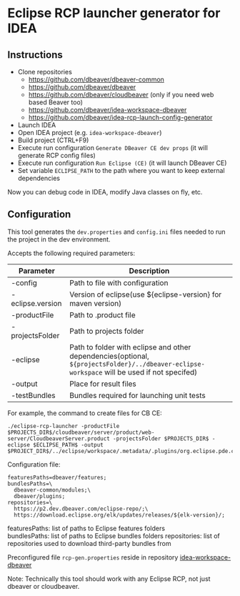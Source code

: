 # Eclipse RCP launcher generator for IDEA

## Instructions
- Clone repositories
  - https://github.com/dbeaver/dbeaver-common
  - https://github.com/dbeaver/dbeaver
  - https://github.com/dbeaver/cloudbeaver (only if you need web based Beaver too)
  - https://github.com/dbeaver/idea-workspace-dbeaver
  - https://github.com/dbeaver/idea-rcp-launch-config-generator
- Launch IDEA
- Open IDEA project (e.g. `idea-workspace-dbeaver`)
- Build project (CTRL+F9)
- Execute run configuration `Generate DBeaver CE dev props` (it will generate RCP config files)
- Execute run configuration `Run Eclipse (CE)` (it will launch DBeaver CE)
- Set variable `ECLIPSE_PATH` to the path where you want to keep external dependencies

Now you can debug code in IDEA, modify Java classes on fly, etc.

## Configuration

This tool generates the `dev.properties` and `config.ini` files needed to run the project in the dev environment.

Accepts the following required parameters:

Parameter | Description
------|----
-config | Path to file with configuration
-eclipse.version | Version of eclipse(use ${eclipse-version} for maven version)
-productFile | Path to .product file
-projectsFolder | Path to projects folder
-eclipse | Path to folder with eclipse and other dependencies(optional, `${projectsFolder}/../dbeaver-eclipse-workspace` will be used if not specifed)
-output | Place for result files
-testBundles | Bundles required for launching unit tests

For example, the command to create files for CB CE:

```
./eclipse-rcp-launcher -productFile $PROJECTS_DIR$/cloudbeaver/server/product/web-server/CloudbeaverServer.product -projectsFolder $PROJECTS_DIR$ -eclipse $ECLIPSE_PATH$ -output $PROJECT_DIR$/../eclipse/workspace/.metadata/.plugins/org.eclipse.pde.core/CloudbeaverServer.product'
```

Configuration file:
```properties
featuresPaths=dbeaver/features;
bundlesPaths=\
  dbeaver-common/modules;\
  dbeaver/plugins;
repositories=\
  https://p2.dev.dbeaver.com/eclipse-repo/;\
  https://download.eclipse.org/elk/updates/releases/${elk-version}/;
```
featuresPaths: list of paths to Eclipse features folders  
bundlesPaths: list of paths to Eclipse bundles folders
repositories: list of repositories used to download third-party bundles from

Preconfigured file `rcp-gen.properties` reside in repository [idea-workspace-dbeaver](https://github.com/dbeaver/idea-workspace-dbeaver)

Note: Technically this tool should work with any Eclipse RCP, not just dbeaver or cloudbeaver.
